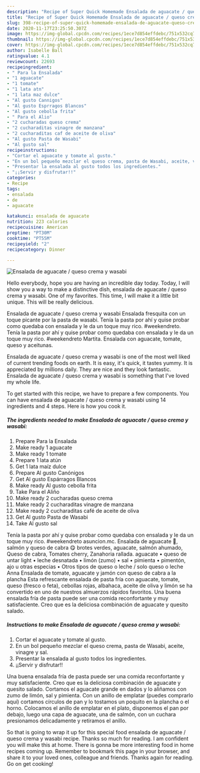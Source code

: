 ```yaml
---
description: "Recipe of Super Quick Homemade Ensalada de aguacate / queso crema y wasabi"
title: "Recipe of Super Quick Homemade Ensalada de aguacate / queso crema y wasabi"
slug: 398-recipe-of-super-quick-homemade-ensalada-de-aguacate-queso-crema-y-wasabi
date: 2020-11-17T23:25:50.307Z
image: https://img-global.cpcdn.com/recipes/1ece7d854effdebc/751x532cq70/ensalada-de-aguacate-queso-crema-y-wasabi-foto-principal.jpg
thumbnail: https://img-global.cpcdn.com/recipes/1ece7d854effdebc/751x532cq70/ensalada-de-aguacate-queso-crema-y-wasabi-foto-principal.jpg
cover: https://img-global.cpcdn.com/recipes/1ece7d854effdebc/751x532cq70/ensalada-de-aguacate-queso-crema-y-wasabi-foto-principal.jpg
author: Isabelle Ball
ratingvalue: 4.1
reviewcount: 22693
recipeingredient:
- " Para la Ensalada"
- "1 aguacate"
- "1 tomate"
- "1 lata atn"
- "1 lata maz dulce"
- "Al gusto Cannigos"
- "Al gusto Esprragos Blancos"
- "Al gusto cebolla frita"
- " Para el Alio"
- "2 cucharadas queso crema"
- "2 cucharaditas vinagre de manzana"
- "2 cucharaditas caf de aceite de oliva"
- "Al gusto Pasta de Wasabi"
- "Al gusto sal"
recipeinstructions:
- "Cortar el aguacate y tomate al gusto."
- "En un bol pequeño mezclar el queso crema, pasta de Wasabi, aceite, vinagre y sal."
- "Presentar la ensalada al gusto todos los ingredientes."
- "¡¡Servir y disfrutar!!"
categories:
- Recipe
tags:
- ensalada
- de
- aguacate

katakunci: ensalada de aguacate 
nutrition: 223 calories
recipecuisine: American
preptime: "PT30M"
cooktime: "PT55M"
recipeyield: "2"
recipecategory: Dinner

---
```



![Ensalada de aguacate / queso crema y wasabi](https://img-global.cpcdn.com/recipes/1ece7d854effdebc/751x532cq70/ensalada-de-aguacate-queso-crema-y-wasabi-foto-principal.jpg)

Hello everybody, hope you are having an incredible day today. Today, I will show you a way to make a distinctive dish, ensalada de aguacate / queso crema y wasabi. One of my favorites. This time, I will make it a little bit unique. This will be really delicious.

Ensalada de aguacate / queso crema y wasabi Ensalada fresquita con un toque picante por la pasta de wasabi. Tenía la pasta por ahí y quise probar como quedaba con ensalada y le da un toque muy rico. #weekendreto. Tenía la pasta por ahí y quise probar como quedaba con ensalada y le da un toque muy rico. #weekendreto Martita. Ensalada con aguacate, tomate, queso y aceitunas.

Ensalada de aguacate / queso crema y wasabi is one of the most well liked of current trending foods on earth. It is easy, it's quick, it tastes yummy. It is appreciated by millions daily. They are nice and they look fantastic. Ensalada de aguacate / queso crema y wasabi is something that I've loved my whole life.


To get started with this recipe, we have to prepare a few components. You can have ensalada de aguacate / queso crema y wasabi using 14 ingredients and 4 steps. Here is how you cook it.

<!--inarticleads1-->

##### The ingredients needed to make Ensalada de aguacate / queso crema y wasabi:

1. Prepare  Para la Ensalada
1. Make ready 1 aguacate
1. Make ready 1 tomate
1. Prepare 1 lata atún
1. Get 1 lata maíz dulce
1. Prepare Al gusto Canónigos
1. Get Al gusto Espárragos Blancos
1. Make ready Al gusto cebolla frita
1. Take  Para el Aliño
1. Make ready 2 cucharadas queso crema
1. Make ready 2 cucharaditas vinagre de manzana
1. Make ready 2 cucharaditas café de aceite de oliva
1. Get Al gusto Pasta de Wasabi
1. Take Al gusto sal


Tenía la pasta por ahí y quise probar como quedaba con ensalada y le da un toque muy rico. #weekendreto asuncion.mc. Ensalada de aguacate 🥑, salmón y queso de cabra 😋 brotes verdes, aguacate, salmón ahumado, Queso de cabra, Tomates cherry, Zanahoria rallada. aguacate • queso de untar light • leche desnatada • limón (zumo) • sal • pimienta • pimentón, ajo u otras especias • Otros tipos de queso o leche / solo queso o leche Anna Ensalada de tomate, aguacate y jamón con queso de cabra a la plancha Esta refrescante ensalada de pasta fría con aguacate, tomate, queso (fresco o feta), cebollas rojas, albahaca, aceite de oliva y limón se ha convertido en uno de nuestros almuerzos rápidos favoritos. Una buena ensalada fría de pasta puede ser una comida reconfortante y muy satisfaciente. Creo que es la deliciosa combinación de aguacate y quesito salado. 

<!--inarticleads2-->

##### Instructions to make Ensalada de aguacate / queso crema y wasabi:

1. Cortar el aguacate y tomate al gusto.
1. En un bol pequeño mezclar el queso crema, pasta de Wasabi, aceite, vinagre y sal.
1. Presentar la ensalada al gusto todos los ingredientes.
1. ¡¡Servir y disfrutar!!


Una buena ensalada fría de pasta puede ser una comida reconfortante y muy satisfaciente. Creo que es la deliciosa combinación de aguacate y quesito salado. Cortamos el aguacate grande en dados y lo aliñamos con zumo de limón, sal y pimienta. Con un anillo de emplatar (puedes comprarlo aquí) cortamos círculos de pan y lo tostamos un poquito en la plancha o el horno. Colocamos el anillo de emplatar en el plato, disponemos el pan por debajo, luego una capa de aguacate, una de salmón, con un cuchara presionamos delicadamente y retiramos el anillo. 

So that is going to wrap it up for this special food ensalada de aguacate / queso crema y wasabi recipe. Thanks so much for reading. I am confident you will make this at home. There is gonna be more interesting food in home recipes coming up. Remember to bookmark this page in your browser, and share it to your loved ones, colleague and friends. Thanks again for reading. Go on get cooking!
